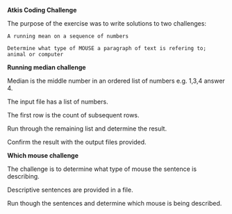 **Atkis Coding Challenge**

The purpose of the exercise was to write solutions to two challenges:

`A running mean on a sequence of numbers`

`Determine what type of MOUSE a paragraph of text is refering to; animal or computer`

**Running median challenge**

Median is the middle number in an ordered list of numbers e.g. 1,3,4 answer 4.

The input file has a list of numbers. 

The first row is the count of subsequent rows.

Run through the remaining list and determine the result.

Confirm the result with the output files provided.

**Which mouse challenge**

The challenge is to determine what type of mouse the sentence is describing.

Descriptive sentences are provided in a file. 

Run though the sentences and determine which mouse is being described.
